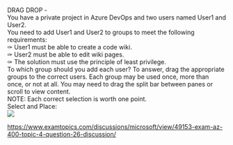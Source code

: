 DRAG DROP -<br/>You have a private project in Azure DevOps and two users named User1 and User2.<br/>You need to add User1 and User2 to groups to meet the following requirements:<br/>✑ User1 must be able to create a code wiki.<br/>✑ User2 must be able to edit wiki pages.<br/>✑ The solution must use the principle of least privilege.<br/>To which group should you add each user? To answer, drag the appropriate groups to the correct users. Each group may be used once, more than once, or not at all. You may need to drag the split bar between panes or scroll to view content.<br/>NOTE: Each correct selection is worth one point.<br/>Select and Place:<br/><img src="https://www.examtopics.com/assets/media/exam-media/04257/0016400004.png" class="in-exam-image"/><br/><p><a href="https://www.examtopics.com/discussions/microsoft/view/49153-exam-az-400-topic-4-question-26-discussion/">https://www.examtopics.com/discussions/microsoft/view/49153-exam-az-400-topic-4-question-26-discussion/</a></p><script src="https://giscus.app/client.js"                    data-repo="azsamples/az204"                    data-repo-id="R_kgDOMRXzDQ"                    data-category="General"                    data-category-id="DIC_kwDOMRXzDc4Cgi27"                    data-mapping="pathname"                    data-strict="0"                    data-reactions-enabled="0"                    data-emit-metadata="0"                    data-input-position="bottom"                    data-theme="preferred_color_scheme"                    data-lang="en"                    crossorigin="anonymous"                    async>                    </script>